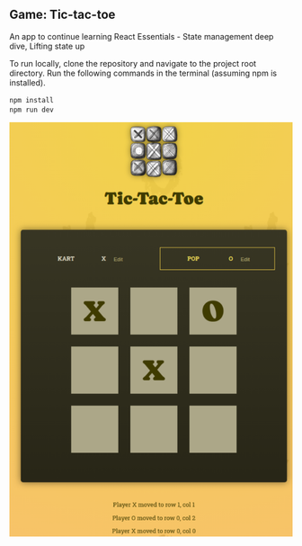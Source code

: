 ## Game: Tic-tac-toe

An app to continue learning React Essentials - State management deep dive, Lifting state up 

To run locally, clone the repository and navigate to the project root directory. Run the following commands in the terminal (assuming npm is installed).

```bash
npm install
npm run dev
```


![Tic Tac Toe](./src/assets/tic-tac-toe.png)
